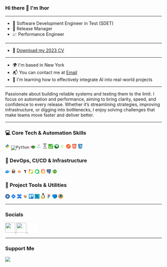 ### Hi there 👋 I'm Ihor
-----------------
- 🤖 Software Development Engineer in Test (SDET)  
- 🚀 Release Manager
- 📈 Performance Engineer  
-----------------
- 📄 <a target="_blank" href="cv/cv_aqa_perf_ihor_peretiatko.pdf">Download my 2023 CV</a>  
-----------------
* 🌍 I'm based in New York  
* 📬 You can contact me at [Email](mailto:p_ihor@hotmail.com)  
* 🧠 I'm learning how to effectively integrate AI into real-world projects
-----------------
Passionate about building reliable systems and testing them to the limit. I focus on automation and performance, aiming to bring clarity, speed, and confidence to every release. Whether it’s streamlining strategies, improving infrastructure, or digging into bottlenecks, I enjoy solving challenges that make teams move faster and deliver better.

-----------------
<h3>💻 Core Tech & Automation Skills</h3>

<p align="left">
  <code><img width="3%" title="Python" src="img/python.png"></code>
  <code><img width="3%" title="Python" src="https://cdn.simpleicons.org/typescript/3178C6"></code>
  <code><img width="3%" title="Playwright" src="img/playwright.png"></code>
  <code><img width="3%" title="Pytest" src="img/pytest.png"></code>
  <code><img width="3%" title="Requests" src="img/requests.png"></code>
  <code><img width="3%" title="Selenium" src="img/selenium.png"></code>
  <code><img width="3%" title="Locust" src="img/locust.png"></code>
  <code><img width="3%" title="Selene" src="img/selene.png"></code>
  <code><img width="3%" title="Postman" src="img/postman.png"></code>
  <code><img width="3%" title="HTML" src="img/html_icon.svg"></code>
  <code><img width="3%" title="CSS" src="img/css_icon.svg"></code>
</p>

<h3>🧰 DevOps, CI/CD & Infrastructure</h3>

<p align="left">
  <code><img width="3%" title="Docker" src="img/docker.png"></code>
  <code><img width="3%" title="Jenkins" src="img/jenkins.png"></code>
  <code><img width="3%" title="AWS" src="img/aws.svg"></code>
  <code><img width="3%" title="TestomatIO" src="img/testomat.png"></code>
  <code><img width="3%" title="Allure Report" src="img/allure_report.png"></code>
  <code><img width="3%" title="Allure TestOps" src="img/allure_testops.png"></code>
  <code><img width="3%" title="Grafana" src="img/grafana.png"></code>
  <code><img width="3%" title="PgAdmin" src="img/pgadmin.png"></code>
  <code><img width="3%" title="Swagger" src="img/swagger.png"></code>
</p>


<h3>🧩 Project Tools & Utilities</h3>
<p align="left">
  <code><img width="3%" title="Bitbucket" src="img/bitbucket.png"></code>
  <code><img width="3%" title="Jira" src="img/jira.png"></code>
  <code><img width="3%" title="Confluence" src="img/confluence.png"></code>
  <code><img width="3%" title="Notion" src="img/notion.svg"></code>
  <code><img width="3%" title="Trello" src="img/trello.png"></code>
  <code><img width="3%" title="Zephyr" src="img/zs.png"></code>
  <code><img width="3%" title="Linux" src="img/linux.png"></code>
  <code><img width="3%" title="Figma" src="img/figma.svg"></code>
  <code><img width="3%" title="Selenoid" src="img/selenoid.png"></code>
  <code><img width="3%" title="Browserstack" src="img/browserstack.png"></code>
</p>


-----------------
### Socials

<p align="left">

  <!-- GitHub -->
  <a href="https://github.com/p-igor89" target="_blank" rel="noreferrer">
    <picture>
      <source media="(prefers-color-scheme: dark)" srcset="https://raw.githubusercontent.com/danielcranney/readme-generator/main/public/icons/socials/github-dark.svg" />
      <source media="(prefers-color-scheme: light)" srcset="https://raw.githubusercontent.com/danielcranney/readme-generator/main/public/icons/socials/github.svg" />
      <img src="https://raw.githubusercontent.com/danielcranney/readme-generator/main/public/icons/socials/github.svg" width="32" height="32" />
    </picture>
  </a>

  <!-- LinkedIn -->
  <a href="https://www.linkedin.com/in/ihor-peretiatko/" target="_blank" rel="noreferrer">
    <picture>
      <source media="(prefers-color-scheme: dark)" srcset="https://raw.githubusercontent.com/danielcranney/readme-generator/main/public/icons/socials/linkedin-dark.svg" />
      <source media="(prefers-color-scheme: light)" srcset="https://raw.githubusercontent.com/danielcranney/readme-generator/main/public/icons/socials/linkedin.svg" />
      <img src="https://raw.githubusercontent.com/danielcranney/readme-generator/main/public/icons/socials/linkedin.svg" width="32" height="32" />
    </picture>
  </a>

  <!-- Telegram -->
  <a href="https://t.me/p_ihor89" target="_blank" rel="noreferrer">
    <picture>
      <source media="(prefers-color-scheme: dark)" srcset="img/tg_white.svg" />
      <source media="(prefers-color-scheme: light)" srcset="img/tg_black.svg" />
      <img src="img/tg_white.svg" width="32" height="32" />
    </picture>
  </a>

</p>

-----------------
### Support Me

<a href="https://buymeacoffee.com/p_ihor"><img src="https://cdn.buymeacoffee.com/buttons/v2/default-yellow.png" width="150"/></a>


